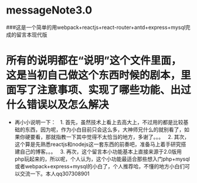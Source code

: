 # messageNote3.0
###这是一个简单的用webpack+reactjs+react-router+antd+express+mysql完成的留言本现代版

# 所有的说明都在“说明”这个文件里面，这是当初自己做这个东西时候的剧本，里面写了注意事项、实现了哪些功能、出过什么错误以及怎么解决 
* 再小小说明一下：
&nbsp;&nbsp;1. 首先，虽然技术上看上去高大上，不过用的都是比较基础的东西，因为呢，作为小白目前只会这么多，大神师兄什么的就别看了，如果你硬要看，那就指教一下其中觉得不太恰当的地方，多谢了。。。
&nbsp;&nbsp;2. 其次，这个算是先熟悉reactjs和nodejs这一套东西的前奏吧，准备马上着手研究搭建自己的博客。。。
&nbsp;&nbsp;3. 再次，这个留言本小功能基本上直接来源于2.0版用php玩起来的，所以呢，个人认为，这个小功能最适合那些想入门php+mysql或者webpack+express+mysql的小白了，个人推荐哈，不懂的地方小白们可以交流一下。本人qq307308901
